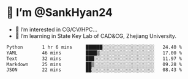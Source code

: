 # 👋 I’m @SankHyan24

- 👀 I’m interested in CG/CV/HPC...
- 🌱 I’m learning in State Key Lab of CAD&CG, Zhejiang University.

<!---
SankHyan24/SankHyan24 is a ✨ special ✨ repository because its `README.md` (this file) appears on your GitHub profile.
You can click the Preview link to take a look at your changes.
--->
<!--START_SECTION:waka-->

```txt
Python       1 hr 6 mins     ██████░░░░░░░░░░░░░░░░░░░   24.40 %
YAML         46 mins         ████▒░░░░░░░░░░░░░░░░░░░░   17.00 %
Text         32 mins         ███░░░░░░░░░░░░░░░░░░░░░░   11.97 %
Markdown     25 mins         ██▒░░░░░░░░░░░░░░░░░░░░░░   09.28 %
JSON         22 mins         ██░░░░░░░░░░░░░░░░░░░░░░░   08.43 %
```

<!--END_SECTION:waka-->
